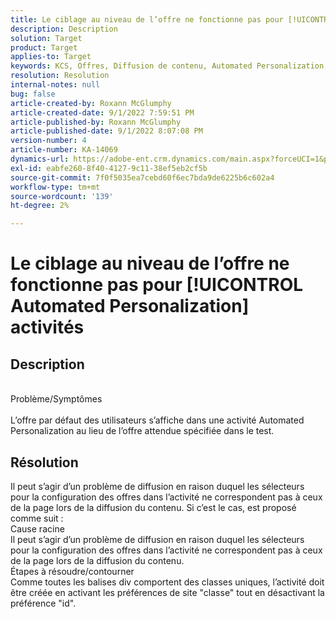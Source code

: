 ```yaml
---
title: Le ciblage au niveau de l’offre ne fonctionne pas pour [!UICONTROL Automated Personalization] activités
description: Description
solution: Target
product: Target
applies-to: Target
keywords: KCS, Offres, Diffusion de contenu, Automated Personalization, Target
resolution: Resolution
internal-notes: null
bug: false
article-created-by: Roxann McGlumphy
article-created-date: 9/1/2022 7:59:51 PM
article-published-by: Roxann McGlumphy
article-published-date: 9/1/2022 8:07:08 PM
version-number: 4
article-number: KA-14069
dynamics-url: https://adobe-ent.crm.dynamics.com/main.aspx?forceUCI=1&pagetype=entityrecord&etn=knowledgearticle&id=9cd741a0-302a-ed11-9db1-002248086a27
exl-id: eabfe260-8f40-4127-9c11-38ef5eb2cf5b
source-git-commit: 7f0f5035ea7cebd60f6ec7bda9de6225b6c602a4
workflow-type: tm+mt
source-wordcount: '139'
ht-degree: 2%

---
```


# Le ciblage au niveau de l’offre ne fonctionne pas pour [!UICONTROL Automated Personalization] activités

## Description

<br>Problème/Symptômes<br><br>
L’offre par défaut des utilisateurs s’affiche dans une activité Automated Personalization au lieu de l’offre attendue spécifiée dans le test.


## Résolution


Il peut s’agir d’un problème de diffusion en raison duquel les sélecteurs pour la configuration des offres dans l’activité ne correspondent pas à ceux de la page lors de la diffusion du contenu. Si c’est le cas, est proposé comme suit :
<br>Cause racine<br>
Il peut s’agir d’un problème de diffusion en raison duquel les sélecteurs pour la configuration des offres dans l’activité ne correspondent pas à ceux de la page lors de la diffusion du contenu.
<br>Étapes à résoudre/contourner<br>
Comme toutes les balises div comportent des classes uniques, l’activité doit être créée en activant les préférences de site &quot;classe&quot; tout en désactivant la préférence &quot;id&quot;.
